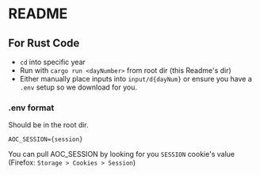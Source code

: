 # README

## For Rust Code

- `cd` into specific year
- Run with `cargo run <dayNumber>` from root dir (this Readme's dir)
- Either manually place inputs into `input/d{dayNum}` or ensure you have a `.env` setup so we download for you.

### .env format

Should be in the root dir.

```
AOC_SESSION={session}
```

You can pull AOC_SESSION by looking for you `SESSION` cookie's value (Firefox: `Storage > Cookies > Session`)
